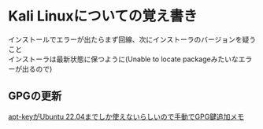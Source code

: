 # Kali Linuxについての覚え書き

インストールでエラーが出たらまず回線、次にインストーラのバージョンを疑うこと  
インストーラは最新状態に保つように(Unable to locate packageみたいなエラーが出るので)  

## GPGの更新

[apt-keyがUbuntu 22.04までしか使えないらしいので手動でGPG鍵追加メモ](https://yassi.hatenablog.com/entry/2021/03/26/071644)
